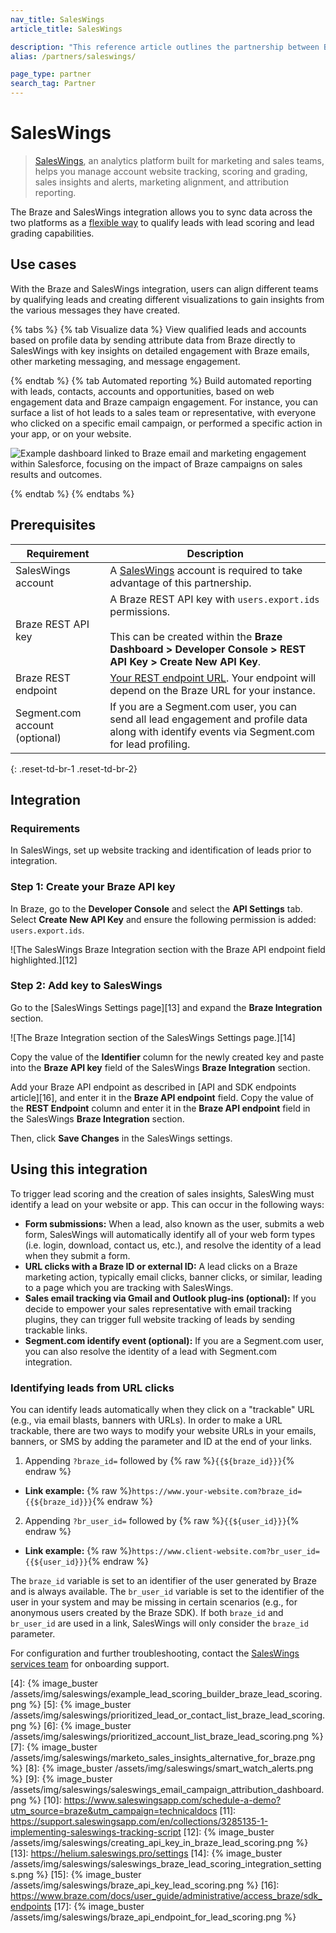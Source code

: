 ```yaml
---
nav_title: SalesWings
article_title: SalesWings

description: "This reference article outlines the partnership between Braze and SalesWings, an analytics platform, that helps you track scoring and grading, sales insights and alerts, marketing alignment, and attribution reporting."
alias: /partners/saleswings/

page_type: partner
search_tag: Partner
---
```


# SalesWings

> [SalesWings][1], an analytics platform built for marketing and sales teams, helps you manage account website tracking, scoring and grading, sales insights and alerts, marketing alignment, and attribution reporting.

The Braze and SalesWings integration allows you to sync data across the two platforms as a [flexible way][3] to qualify leads with lead scoring and lead grading capabilities.

## Use cases

With the Braze and SalesWings integration, users can align different teams by qualifying leads and creating different visualizations to gain insights from the various messages they have created.

{% tabs %}
{% tab Visualize data %}
View qualified leads and accounts based on profile data by sending attribute data from Braze directly to SalesWings with key insights on detailed engagement with Braze emails, other marketing messaging, and message engagement.

{% endtab %}
{% tab Automated reporting %}
Build automated reporting with leads, contacts, accounts and opportunities, based on web engagement data and Braze campaign engagement. For instance, you can surface a list of hot leads to a sales team or representative, with everyone who clicked on a specific email campaign, or performed a specific action in your app, or on your website.

![Example dashboard linked to Braze email and marketing engagement within Salesforce, focusing on the impact of Braze campaigns on sales results and outcomes.]({{site.baseurl}}/assets/img/saleswings/saleswings_email_campaign_attribution_dashboard.png)

{% endtab %}
{% endtabs %}

## Prerequisites

| Requirement | Description |
| ----------- | ----------- |
| SalesWings account | A [SalesWings][1] account is required to take advantage of this partnership. |
| Braze REST API key | A Braze REST API key with `users.export.ids` permissions. <br><br> This can be created within the **Braze Dashboard > Developer Console > REST API Key > Create New API Key**. |
| Braze REST endpoint | [Your REST endpoint URL][2]. Your endpoint will depend on the Braze URL for your instance. |
| Segment.com account (optional) | If you are a Segment.com user, you can send all lead engagement and profile data along with identify events via Segment.com for lead profiling. |
{: .reset-td-br-1 .reset-td-br-2}

## Integration

### Requirements

In SalesWings, set up website tracking and identification of leads prior to integration.

### Step 1: Create your Braze API key

In Braze, go to the **Developer Console** and select the **API Settings** tab. Select **Create New API Key** and ensure the following permission is added: `users.export.ids`.  

![The SalesWings Braze Integration section with the Braze API endpoint field highlighted.][12]

### Step 2: Add key to SalesWings

Go to the [SalesWings Settings page][13] and expand the **Braze Integration** section.

![The Braze Integration section of the SalesWings Settings page.][14]

Copy the value of the **Identifier** column for the newly created key and paste into the **Braze API key** field of the SalesWings **Braze Integration** section.

Add your Braze API endpoint as described in [API and SDK endpoints article][16], and enter it in the **Braze API endpoint** field. Copy the value of the **REST Endpoint** column and enter it in the **Braze API endpoint** field in the SalesWings **Braze Integration** section.

Then, click **Save Changes** in the SalesWings settings.

## Using this integration 

To trigger lead scoring and the creation of sales insights, SalesWing must identify a lead on your website or app. This can occur in the following ways:

- **Form submissions:** When a lead, also known as the user, submits a web form, SalesWings will automatically identify all of your web form types (i.e. login, download, contact us, etc.), and resolve the identity of a lead when they submit a form. 
- **URL clicks with a Braze ID or external ID:** A lead clicks on a Braze marketing action, typically email clicks, banner clicks, or similar, leading to a page which you are tracking with SalesWings.
- **Sales email tracking via Gmail and Outlook plug-ins (optional):** If you decide to empower your sales representative with email tracking plugins, they can trigger full website tracking of leads by sending trackable links.
- **Segment.com identify event (optional):** If you are a Segment.com user, you can also resolve the identity of a lead with Segment.com integration.

### Identifying leads from URL clicks

You can identify leads automatically when they click on a "trackable" URL (e.g., via email blasts, banners with URLs). In order to make a URL trackable, there are two ways to modify your website URLs in your emails, banners, or SMS by adding the parameter and ID at the end of your links.

1. Appending `?braze_id=` followed by {% raw %}`{{${braze_id}}}`{% endraw %} 
  - **Link example:** {% raw %}`https://www.your-website.com?braze_id={{${braze_id}}}`{% endraw %}

2. Appending `?br_user_id=` followed by {% raw %}`{{${user_id}}}`{% endraw %}
  - **Link example:** {% raw %}`https://www.client-website.com?br_user_id={{${user_id}}}`{% endraw %}

The `braze_id` variable is set to an identifier of the user generated by Braze and is always available. The `br_user_id` variable is set to the identifier of the user in your system and may be missing in certain scenarios (e.g., for anonymous users created by the Braze SDK). If both `braze_id` and `br_user_id` are used in a link, SalesWings will only consider the `braze_id` parameter.

For configuration and further troubleshooting, contact the [SalesWings services team][1] for onboarding support.


[1]: https://www.saleswingsapp.com/?utm_source=braze&utm_campaign=technicaldocs
[2]: {{site.baseurl}}/developer_guide/rest_api/basics/#endpoints
[3]: https://www.saleswingsapp.com/braze-lead-scoring-and-sales-insights?utm_source=braze&utm_campaign=technicaldocs
[4]: {% image_buster /assets/img/saleswings/example_lead_scoring_builder_braze_lead_scoring.png %}
[5]: {% image_buster /assets/img/saleswings/prioritized_lead_or_contact_list_braze_lead_scoring.png %}
[6]: {% image_buster /assets/img/saleswings/prioritized_account_list_braze_lead_scoring.png %}
[7]: {% image_buster /assets/img/saleswings/marketo_sales_insights_alternative_for_braze.png %}
[8]: {% image_buster /assets/img/saleswings/smart_watch_alerts.png %}
[9]: {% image_buster /assets/img/saleswings/saleswings_email_campaign_attribution_dashboard.png %}
[10]: https://www.saleswingsapp.com/schedule-a-demo?utm_source=braze&utm_campaign=technicaldocs
[11]: https://support.saleswingsapp.com/en/collections/3285135-1-implementing-saleswings-tracking-script
[12]: {% image_buster /assets/img/saleswings/creating_api_key_in_braze_lead_scoring.png %}
[13]: https://helium.saleswings.pro/settings
[14]: {% image_buster /assets/img/saleswings/saleswings_braze_lead_scoring_integration_settings.png %}
[15]: {% image_buster /assets/img/saleswings/braze_api_key_lead_scoring.png %}
[16]: https://www.braze.com/docs/user_guide/administrative/access_braze/sdk_endpoints
[17]: {% image_buster /assets/img/saleswings/braze_api_endpoint_for_lead_scoring.png %}